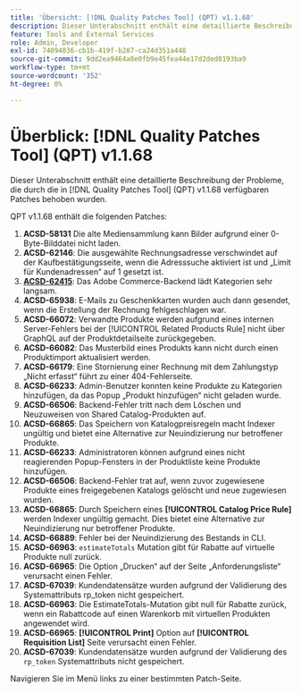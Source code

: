 ```yaml
---
title: 'Übersicht: [!DNL Quality Patches Tool] (QPT) v1.1.68'
description: Dieser Unterabschnitt enthält eine detaillierte Beschreibung der Probleme, die durch die in Version 1.1.68  [!DNL Quality Patches Tool]  Patches behoben wurden.
feature: Tools and External Services
role: Admin, Developer
exl-id: 74094036-cb1b-419f-b287-ca24d351a448
source-git-commit: 9dd2ea9464a8e0fb9e45fea44e17d2ded0193ba9
workflow-type: tm+mt
source-wordcount: '352'
ht-degree: 0%

---
```


# Überblick: [!DNL Quality Patches Tool] (QPT) v1.1.68

Dieser Unterabschnitt enthält eine detaillierte Beschreibung der Probleme, die durch die in [!DNL Quality Patches Tool] (QPT) v1.1.68 verfügbaren Patches behoben wurden.

QPT v1.1.68 enthält die folgenden Patches:
1. **ACSD-58131** Die alte Mediensammlung kann Bilder aufgrund einer 0-Byte-Bilddatei nicht laden.
1. **ACSD-62146**: Die ausgewählte Rechnungsadresse verschwindet auf der Kaufbestätigungsseite, wenn die Adresssuche aktiviert ist und „Limit für Kundenadressen“ auf 1 gesetzt ist.
1. **[ACSD-62415](/help/tools/quality-patches-tool/patches-available-in-qpt/v1-1-68/acsd-62415-adobe-commerce-backend-loads-categories-very-slowly.md)**: Das Adobe Commerce-Backend lädt Kategorien sehr langsam.
1. **ACSD-65938**: E-Mails zu Geschenkkarten wurden auch dann gesendet, wenn die Erstellung der Rechnung fehlgeschlagen war.
1. **ACSD-66072**: Verwandte Produkte werden aufgrund eines internen Server-Fehlers bei der [!UICONTROL Related Products Rule] nicht über GraphQL auf der Produktdetailseite zurückgegeben.
1. **ACSD-66082**: Das Musterbild eines Produkts kann nicht durch einen Produktimport aktualisiert werden.
1. **ACSD-66179**: Eine Stornierung einer Rechnung mit dem Zahlungstyp „Nicht erfasst“ führt zu einer 404-Fehlerseite.
1. **ACSD-66233**: Admin-Benutzer konnten keine Produkte zu Kategorien hinzufügen, da das Popup „Produkt hinzufügen“ nicht geladen wurde.
1. **ACSD-66506**: Backend-Fehler tritt nach dem Löschen und Neuzuweisen von Shared Catalog-Produkten auf.
1. **ACSD-66865**: Das Speichern von Katalogpreisregeln macht Indexer ungültig und bietet eine Alternative zur Neuindizierung nur betroffener Produkte.
1. **ACSD-66233**: Administratoren können aufgrund eines nicht reagierenden Popup-Fensters in der Produktliste keine Produkte hinzufügen.
1. **ACSD-66506**: Backend-Fehler trat auf, wenn zuvor zugewiesene Produkte eines freigegebenen Katalogs gelöscht und neue zugewiesen wurden.
1. **ACSD-66865**: Durch Speichern eines **[!UICONTROL Catalog Price Rule]** werden Indexer ungültig gemacht. Dies bietet eine Alternative zur Neuindizierung nur betroffener Produkte.
1. **ACSD-66889**: Fehler bei der Neuindizierung des Bestands in CLI.
1. **ACSD-66963**: `estimateTotals` Mutation gibt für Rabatte auf virtuelle Produkte null zurück.
1. **ACSD-66965**: Die Option „Drucken“ auf der Seite „Anforderungsliste“ verursacht einen Fehler.
1. **ACSD-67039**: Kundendatensätze wurden aufgrund der Validierung des Systemattributs rp_token nicht gespeichert.
1. **ACSD-66963**: Die EstimateTotals-Mutation gibt null für Rabatte zurück, wenn ein Rabattcode auf einen Warenkorb mit virtuellen Produkten angewendet wird.
1. **ACSD-66965**: **[!UICONTROL Print]** Option auf **[!UICONTROL Requisition List]** Seite verursacht einen Fehler.
1. **ACSD-67039**: Kundendatensätze wurden aufgrund der Validierung des `rp_token` Systemattributs nicht gespeichert.


Navigieren Sie im Menü links zu einer bestimmten Patch-Seite.

